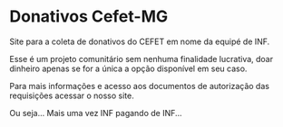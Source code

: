 # Donativos Cefet-MG
Site para a coleta de donativos do CEFET em nome da equipé de INF.

Esse é um projeto comunitário sem nenhuma finalidade lucrativa, doar dinheiro apenas se for a única a opção disponível em seu caso.

Para mais informações e acesso aos documentos de autorização das requisições acessar o nosso site.

Ou seja... Mais uma vez INF pagando de INF...
